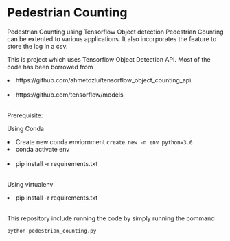 # Pedestrian Counting
Pedestrian Counting using Tensorflow Object detection
Pedestrian Counting can be extented to various applications.
It also incorporates the feature to store the log in a csv.

This is project which uses Tensorflow Object Detection API. Most of the code has been borrowed from <br>
   <li> https://github.com/ahmetozlu/tensorflow_object_counting_api. </li> <br>
   <li> https://github.com/tensorflow/models </li> <br>
   
Prerequisite:
   
   Using Conda
      <li> Create new conda enviornment ``` create new -n env python=3.6 ``` <br>
      <li> conda activate env </li> <br>
      <li> pip install -r requirements.txt </li> <br>
   
   Using virtualenv <br>
      <li> pip install -r requirements.txt </li> <br>

This repository include running the code by simply running the command

``` python pedestrian_counting.py ```





 
